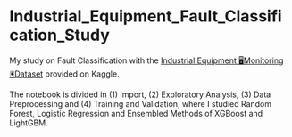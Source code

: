 # Industrial_Equipment_Fault_Classification_Study
My study on Fault Classification with the [Industrial Equipment 🖥️Monitoring 🖲️Dataset]([https://link-url-here.org](https://www.kaggle.com/datasets/dnkumars/industrial-equipment-monitoring-dataset/data)) provided on Kaggle.

The notebook is divided in (1) Import, (2) Exploratory Analysis, (3) Data Preprocessing and (4) Training and Validation, where I studied Random Forest, Logistic Regression and Ensembled Methods of XGBoost and LightGBM.


